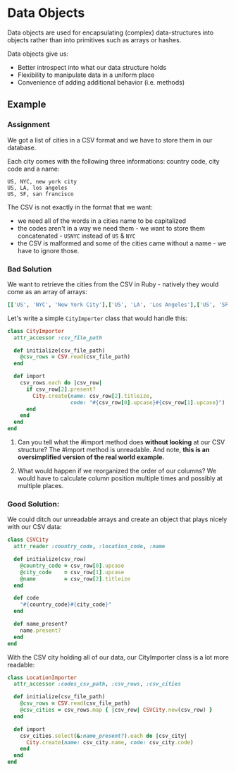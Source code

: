 # Data Objects

Data objects are used for encapsulating (complex) data-structures into objects rather than into primitives such as arrays or hashes.

Data objects give us:
  - Better introspect into what our data structure holds
  - Flexibility to manipulate data in a uniform place
  - Convenience of adding additional behavior (i.e. methods)

## Example

### Assignment

We got a list of cities in a CSV format and we have to store them in our database.

Each city comes with the following three informations: country code, city code and a name:

```csv
US, NYC, new york city
US, LA, los angeles
US, SF, san francisco
```

The CSV is not exactly in the format that we want:
  - we need all of the words in a cities name to be capitalized
  - the codes aren't in a way we need them - we want to store them concatenated - `USNYC` instead of `US` & `NYC`
  - the CSV is malformed and some of the cities came without a name - we have to ignore those.

### Bad Solution

We want to retrieve the cities from the CSV in Ruby - natively they would come as an array of arrays:

```ruby
[['US', 'NYC', 'New York City'],['US', 'LA', 'Los Angeles'],['US', 'SF', 'San Francisco']]
```

Let's write a simple `CityImporter` class that would handle this:

```ruby
class CityImporter
  attr_accessor :csv_file_path

  def initialize(csv_file_path)
    @csv_rows = CSV.read(csv_file_path)
  end

  def import
    csv_rows.each do |csv_row|
      if csv_row[2].present?
        City.create(name: csv_row[2].titleize,
                    code: "#{csv_row[0].upcase}#{csv_row[1].upcase}")
      end
    end
  end
end
```

1. Can you tell what the #import method does **without looking** at our CSV structure? The #import method is unreadable. And note, **this is an oversimplified version of the real world example.**

2. What would happen if we reorganized the order of our columns? We would have to calculate column position multiple times and possibly at multiple places.

### Good Solution:

We could ditch our unreadable arrays and create an object that plays nicely with our CSV data:

```ruby
class CSVCity
  attr_reader :country_code, :location_code, :name

  def initialize(csv_row)
    @country_code = csv_row[0].upcase
    @city_code    = csv_row[1].upcase
    @name         = csv_row[2].titleize
  end

  def code
    "#{country_code}#{city_code}"
  end

  def name_present?
    name.present?
  end
end
```

With the CSV city holding all of our data, our CityImporter class is a lot more readable:

```ruby
class LocationImporter
  attr_accessor :codes_csv_path, :csv_rows, :csv_cities

  def initialize(csv_file_path)
    @csv_rows = CSV.read(csv_file_path)
    @csv_cities = csv_rows.map { |csv_row| CSVCity.new(csv_row) }
  end

  def import
    csv_cities.select(&:name_present?).each do |csv_city|
      City.create(name: csv_city.name, code: csv_city.code)
    end
  end
end
```
